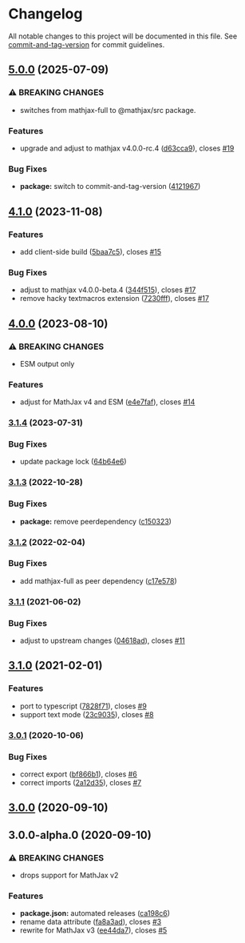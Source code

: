# Changelog

All notable changes to this project will be documented in this file. See [commit-and-tag-version](https://github.com/absolute-version/commit-and-tag-version) for commit guidelines.

## [5.0.0](https://github.com/AmerMathSoc/mathjax-xhref/compare/v4.1.0...v5.0.0) (2025-07-09)


### ⚠ BREAKING CHANGES

* switches from mathjax-full to @mathjax/src package.

### Features

* upgrade and adjust to mathjax v4.0.0-rc.4 ([d63cca9](https://github.com/AmerMathSoc/mathjax-xhref/commit/d63cca95fa52735d7531cc70e98f01ebece25e91)), closes [#19](https://github.com/AmerMathSoc/mathjax-xhref/issues/19)


### Bug Fixes

* **package:** switch to commit-and-tag-version ([4121967](https://github.com/AmerMathSoc/mathjax-xhref/commit/4121967389744cd6d6a1964ea478da3fffdc3722))

## [4.1.0](https://github.com/AmerMathSoc/mathjax-xhref/compare/v4.0.0...v4.1.0) (2023-11-08)


### Features

* add client-side build ([5baa7c5](https://github.com/AmerMathSoc/mathjax-xhref/commit/5baa7c5a52331db474f4b29c27d3ded4aa767d5b)), closes [#15](https://github.com/AmerMathSoc/mathjax-xhref/issues/15)


### Bug Fixes

* adjust to mathjax v4.0.0-beta.4 ([344f515](https://github.com/AmerMathSoc/mathjax-xhref/commit/344f515bc96afd8326e7e042cb85a9ad70902747)), closes [#17](https://github.com/AmerMathSoc/mathjax-xhref/issues/17)
* remove hacky textmacros  extension ([7230fff](https://github.com/AmerMathSoc/mathjax-xhref/commit/7230fff0f2c9077ad26bdbc09f6bf6490e580dda)), closes [#17](https://github.com/AmerMathSoc/mathjax-xhref/issues/17)

## [4.0.0](https://github.com/AmerMathSoc/mathjax-xhref/compare/v3.1.4...v4.0.0) (2023-08-10)


### ⚠ BREAKING CHANGES

* ESM output only

### Features

* adjust for MathJax v4 and ESM ([e4e7faf](https://github.com/AmerMathSoc/mathjax-xhref/commit/e4e7faf33afea5f952a725d7ccc2c0fa83c814cf)), closes [#14](https://github.com/AmerMathSoc/mathjax-xhref/issues/14)

### [3.1.4](https://github.com/AmerMathSoc/mathjax-xhref/compare/v3.1.3...v3.1.4) (2023-07-31)


### Bug Fixes

* update package lock ([64b64e6](https://github.com/AmerMathSoc/mathjax-xhref/commit/64b64e679b0981cb53638afc8cc812270750f790))

### [3.1.3](https://github.com/AmerMathSoc/mathjax-xhref/compare/v3.1.2...v3.1.3) (2022-10-28)


### Bug Fixes

* **package:** remove peerdependency ([c150323](https://github.com/AmerMathSoc/mathjax-xhref/commit/c15032370a522e2b283edc5a87f98d1dfaf2b60b))

### [3.1.2](https://github.com/AmerMathSoc/mathjax-xhref/compare/v3.1.1...v3.1.2) (2022-02-04)


### Bug Fixes

* add mathjax-full as peer dependency ([c17e578](https://github.com/AmerMathSoc/mathjax-xhref/commit/c17e57831551b993a42d326db107e4a5eb759b6c))

### [3.1.1](https://github.com/AmerMathSoc/mathjax-xhref/compare/v3.1.0...v3.1.1) (2021-06-02)


### Bug Fixes

* adjust to upstream changes ([04618ad](https://github.com/AmerMathSoc/mathjax-xhref/commit/04618ad77613a83b2015181969cad40cb691d045)), closes [#11](https://github.com/AmerMathSoc/mathjax-xhref/issues/11)

## [3.1.0](https://github.com/AmerMathSoc/mathjax-xhref/compare/v3.0.1...v3.1.0) (2021-02-01)


### Features

* port to typescript ([7828f71](https://github.com/AmerMathSoc/mathjax-xhref/commit/7828f71138b4c17cf403265ec7bacfd7a5f666c8)), closes [#9](https://github.com/AmerMathSoc/mathjax-xhref/issues/9)
* support text mode ([23c9035](https://github.com/AmerMathSoc/mathjax-xhref/commit/23c9035e1b7f0716f6ad9ab54a77221ad14ed210)), closes [#8](https://github.com/AmerMathSoc/mathjax-xhref/issues/8)

### [3.0.1](https://github.com/AmerMathSoc/mathjax-xhref/compare/v3.0.0...v3.0.1) (2020-10-06)


### Bug Fixes

* correct export ([bf866b1](https://github.com/AmerMathSoc/mathjax-xhref/commit/bf866b1070d0a2d4ca2ce03154aaf6b05610d07c)), closes [#6](https://github.com/AmerMathSoc/mathjax-xhref/issues/6)
* correct imports ([2a12d35](https://github.com/AmerMathSoc/mathjax-xhref/commit/2a12d35fe4a9b53102998b2be4ce5fe4a6f44e74)), closes [#7](https://github.com/AmerMathSoc/mathjax-xhref/issues/7)

## [3.0.0](https://github.com/AmerMathSoc/mathjax-xhref/compare/v3.0.0-alpha.0...v3.0.0) (2020-09-10)

## 3.0.0-alpha.0 (2020-09-10)


### ⚠ BREAKING CHANGES

* drops support for MathJax v2

### Features

* **package.json:** automated releases ([ca198c6](https://github.com/AmerMathSoc/mathjax-xhref/commit/ca198c63711e36d3893d0e5f3a8c9b7630e08129))
* rename data attribute ([fa8a3ad](https://github.com/AmerMathSoc/mathjax-xhref/commit/fa8a3ad3a1c81aa080f0210341d1ba576aaa4ad4)), closes [#3](https://github.com/AmerMathSoc/mathjax-xhref/issues/3)
* rewrite for MathJax v3 ([ee44da7](https://github.com/AmerMathSoc/mathjax-xhref/commit/ee44da71cac582705f8b001b2156aa479398af3a)), closes [#5](https://github.com/AmerMathSoc/mathjax-xhref/issues/5)
